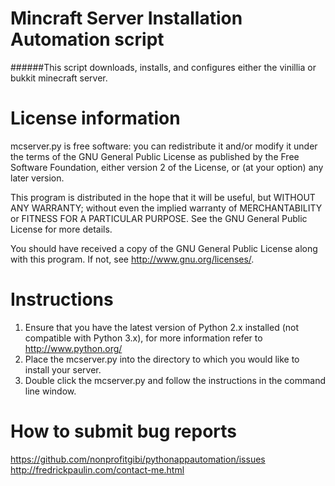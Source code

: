 Mincraft Server Installation Automation script
==============================================

######This script downloads, installs, and configures either the vinillia or bukkit minecraft server.



License information
==============================================

mcserver.py is free software: you can redistribute it and/or modify
it under the terms of the GNU General Public License as published by
the Free Software Foundation, either version 2 of the License, or
(at your option) any later version.

This program is distributed in the hope that it will be useful,
but WITHOUT ANY WARRANTY; without even the implied warranty of
MERCHANTABILITY or FITNESS FOR A PARTICULAR PURPOSE.  See the
GNU General Public License for more details.

You should have received a copy of the GNU General Public License
along with this program.  If not, see <http://www.gnu.org/licenses/>.



Instructions
==============================================
1. Ensure that you have the latest version of Python 2.x installed (not compatible with Python 3.x), for more information refer to http://www.python.org/
2. Place the mcserver.py into the directory to which you would like to install your server.
3. Double click the mcserver.py and follow the instructions in the command line window.



How to submit bug reports
==============================================
https://github.com/nonprofitgibi/pythonappautomation/issues
http://fredrickpaulin.com/contact-me.html
